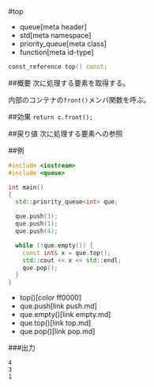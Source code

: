 #top
* queue[meta header]
* std[meta namespace]
* priority_queue[meta class]
* function[meta id-type]

```cpp
const_reference top() const;
```

##概要
次に処理する要素を取得する。

内部のコンテナの`front()`メンバ関数を呼ぶ。


##効果
`return c.front();`


##戻り値
次に処理する要素への参照


##例
```cpp
#include <iostream>
#include <queue>

int main()
{
  std::priority_queue<int> que;

  que.push(3);
  que.push(1);
  que.push(4);

  while (!que.empty()) {
    const int& x = que.top();
    std::cout << x << std::endl;
    que.pop();
  }
}
```
* top()[color ff0000]
* que.push[link push.md]
* que.empty()[link empty.md]
* que.top()[link top.md]
* que.pop()[link pop.md]

###出力
```
4
3
1
```


